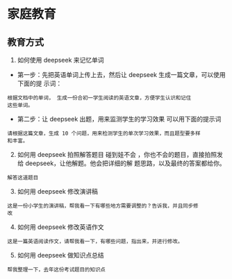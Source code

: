 # 家庭教育

## 教育方式
1. 如何使用 deepseek 来记忆单词

- 第一步：先把英语单词上传上去，然后让 deepseek 生成一篇文章，可以使用下面的提
示词：
```
根据文档中的单词， 生成一份合初一学生阅读的英语文章，方便学生认识和记住
这些单词。
```
- 第二步：让 deepseek 出题，用来监测学生的学习效果
可以用下面的提示词
```
请根据这篇文章，生成 10 个问题，用来检测学生的单次学习效果，而且题型要多样
和丰富。
```

2. 如何用 deepseek 拍照解答题目
碰到娃不会 ，你也不会的题目，直接拍照发给 deepseek，让他解题。他会把详细的解
题思路，以及最终的答案都给你。
```
解答这道题目
```

3. 如何用 deepseek 修改演讲稿
```
这是一份小学生的演讲稿，帮我看一下有哪些地方需要调整的？告诉我，并且同步修
改
```
4. 如何用 deepseek 修改英语作文
```
这是一篇英语阅读作文，请帮我看一下，有哪些问题，指出来，并进行修改。
```
5. 如何用 deepseek 做知识点总结
```
帮我整理一下，去年这份考试题目的知识点
```